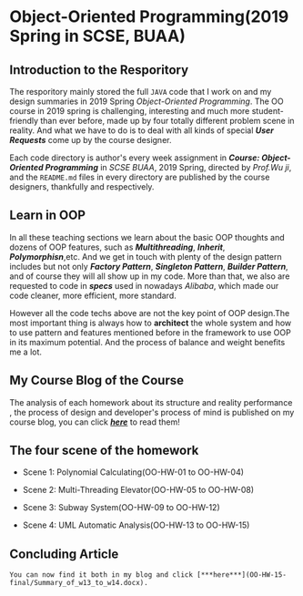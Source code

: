 # Object-Oriented Programming(2019 Spring in SCSE, BUAA)

## Introduction to the Resporitory

The resporitory mainly stored the full `JAVA` code that I work on and my design summaries in 2019 Spring *Object-Oriented Programming*. The OO course in 2019 spring is challenging, interesting and much more student-friendly than ever before, made up by four totally different problem scene in reality. And what we have to do is to deal with all kinds of special ***User Requests*** come up by the course designer. 

Each code directory is author's every week assignment in ***Course: Object-Oriented Programming*** in *SCSE BUAA*, 2019 Spring, directed by *Prof.Wu ji*, and the `README.md` files in every directory are published by the course designers, thankfully and respectively.


## Learn in OOP

In all these teaching sections we learn about the basic OOP thoughts and dozens of OOP features, such as ***Multithreading***, ***Inherit***, ***Polymorphisn***,etc. And we get in touch with plenty of the design pattern includes but not only ***Factory Pattern***, ***Singleton Pattern***,   ***Builder Pattern***, and of course they will all show up in my code. More than that, we also are requested to code in ***specs*** used in nowadays *Alibaba*, which made our code cleaner, more efficient, more standard.

However all the code techs above are not the key point of OOP design.The most important thing is always how to **architect** the whole system and how to use pattern and features mentioned before in the framework to use OOP in its maximum potential. And the process of balance and weight benefits me a lot.

## My Course Blog of the Course
The analysis of each homework about its structure and reality performance , the process of design and developer's process of mind is published on my course blog, you can click [***here***](https://www.cnblogs.com/zhangxinmiao2019/) to read them!


## The four scene of the homework

- Scene 1: Polynomial Calculating(OO-HW-01 to OO-HW-04)

- Scene 2: Multi-Threading Elevator(OO-HW-05 to OO-HW-08)

- Scene 3: Subway System(OO-HW-09 to OO-HW-12)

- Scene 4: UML Automatic Analysis(OO-HW-13 to OO-HW-15)

## Concluding Article

```You can now find it both in my blog and click [***here***](OO-HW-15-final/Summary_of_w13_to_w14.docx).```
